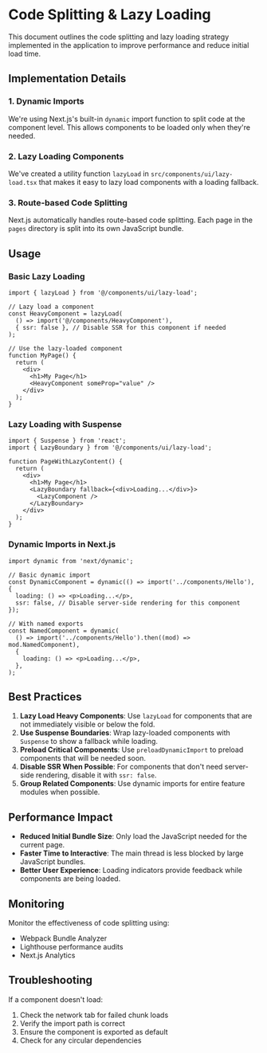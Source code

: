 # Code Splitting & Lazy Loading

This document outlines the code splitting and lazy loading strategy implemented in the application to improve performance and reduce initial load time.

## Implementation Details

### 1. Dynamic Imports

We're using Next.js's built-in `dynamic` import function to split code at the component level. This allows components to be loaded only when they're needed.

### 2. Lazy Loading Components

We've created a utility function `lazyLoad` in `src/components/ui/lazy-load.tsx` that makes it easy to lazy load components with a loading fallback.

### 3. Route-based Code Splitting

Next.js automatically handles route-based code splitting. Each page in the `pages` directory is split into its own JavaScript bundle.

## Usage

### Basic Lazy Loading

```tsx
import { lazyLoad } from '@/components/ui/lazy-load';

// Lazy load a component
const HeavyComponent = lazyLoad(
  () => import('@/components/HeavyComponent'),
  { ssr: false }, // Disable SSR for this component if needed
);

// Use the lazy-loaded component
function MyPage() {
  return (
    <div>
      <h1>My Page</h1>
      <HeavyComponent someProp="value" />
    </div>
  );
}
```

### Lazy Loading with Suspense

```tsx
import { Suspense } from 'react';
import { LazyBoundary } from '@/components/ui/lazy-load';

function PageWithLazyContent() {
  return (
    <div>
      <h1>My Page</h1>
      <LazyBoundary fallback={<div>Loading...</div>}>
        <LazyComponent />
      </LazyBoundary>
    </div>
  );
}
```

### Dynamic Imports in Next.js

```tsx
import dynamic from 'next/dynamic';

// Basic dynamic import
const DynamicComponent = dynamic(() => import('../components/Hello'), {
  loading: () => <p>Loading...</p>,
  ssr: false, // Disable server-side rendering for this component
});

// With named exports
const NamedComponent = dynamic(
  () => import('../components/Hello').then((mod) => mod.NamedComponent),
  {
    loading: () => <p>Loading...</p>,
  },
);
```

## Best Practices

1. **Lazy Load Heavy Components**: Use `lazyLoad` for components that are not immediately visible or below the fold.
2. **Use Suspense Boundaries**: Wrap lazy-loaded components with `Suspense` to show a fallback while loading.
3. **Preload Critical Components**: Use `preloadDynamicImport` to preload components that will be needed soon.
4. **Disable SSR When Possible**: For components that don't need server-side rendering, disable it with `ssr: false`.
5. **Group Related Components**: Use dynamic imports for entire feature modules when possible.

## Performance Impact

- **Reduced Initial Bundle Size**: Only load the JavaScript needed for the current page.
- **Faster Time to Interactive**: The main thread is less blocked by large JavaScript bundles.
- **Better User Experience**: Loading indicators provide feedback while components are being loaded.

## Monitoring

Monitor the effectiveness of code splitting using:

- Webpack Bundle Analyzer
- Lighthouse performance audits
- Next.js Analytics

## Troubleshooting

If a component doesn't load:

1. Check the network tab for failed chunk loads
2. Verify the import path is correct
3. Ensure the component is exported as default
4. Check for any circular dependencies
